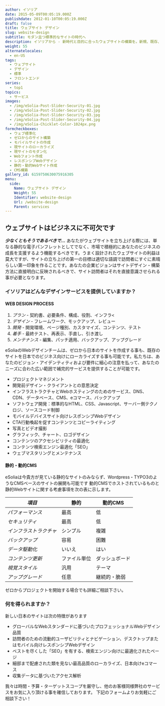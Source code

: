 ```yaml
---
author: イソリア
date: 2015-05-09T00:05:19.000Z
publishdate: 2012-01-10T00:05:19.000Z
draft: false
title: ウェブサイト デザイン
slug: website-design
subtitle: モダン且つ標準的なサイトの時代へ
description: イソリアから - 新時代と目的に合ったウェブサイトの構築を。新規、既存、多言語でも
weight: 55
alternatelocales:
  - en-US
tags:
  - ウェブサイト
  - デザイン
  - 標準
  - フロントエンド
series:
  - top1
topics:
  - サービス
images:
  - /img/eSolia-Post-Slider-Security-01.jpg
  - /img/eSolia-Post-Slider-Security-02.jpg
  - /img/eSolia-Post-Slider-Security-03.jpg
  - /img/eSolia-Post-Slider-Security-04.jpg  
  - /img/eSolia-Chicklet-Color-1024px.png
formcheckboxes:
  - ウェブ標準化
  - ゼロからのサイト構築
  - モバイルサイトの作成
  - 現サイトのローカライズ
  - 現サイトのモダン化
  - Webフォント作成
  - レスポンシブWebデザイン
  - 静的・動的Webサイト作成
  - CMS構築
gallery_id: 6159750630075916305
menu:
  side:
    Name: ウェブサイト デザイン
    Weight: 55
    Identifier: website-design
    Url: /website-design
    Parent: services
---
```


## ウェブサイトはビジネスに不可欠です

**_少なくともそうであるべきで…_** あなたがウェブサイトを立ち上げる際には、単なる静的な電子パンフレットとしてでなく、市場で積極的にあなたのビジネスの成長を支援するよう機能するべきです。うまく設計されたウェブサイトの利益は莫大ですが、サイトの立ち上げの第一の目標は適切な語調で訪問者にすぐに素晴らしい第一印象を作ることです。あなたの企業ビジョンはサイトデザイン・構築方法に直接明白に反映されるべきで、サイト訪問者はそれを直接意識させられる事が必要となります。

### イソリアはどんなデザインサービスを提供していますか？

<div class="esolia-card-panel pink darken-4 z-depth-1">
  <h4 class="center green-text text-accent-3">WEB DESIGN PROCESS</h4>
    <ol>
      <li class="white-text"><em>プラン</em> - 契約書、必要条件、構成、役割、インフラ<</li>
      <li class="white-text"><em>デザイン</em> - フレームワーク、モックアップ、レビュー</li>
      <li class="white-text"><em>開発</em> - 開発環境、ページ種別、カスタマイズ、コンテンツ、テスト</li>
      <li class="white-text"><em>着手</em> - 最終テスト、再表示、手直し、引き渡し</li>
      <li class="white-text"><em>メンテナンス</em> - 編集、パッチ適用、バックアップ、アップグレード</li>
    </ol>
</div>

eSoliaのWebデザインチームは、ゼロから日本のサイトを作成する事も、既存のサイトを日本でのビジネス向けにローカライズする事も可能です。私たちは、あなたのビジョン・アイデンティティおよび要件に細心の注意を払って、あなたのニーズに合わた広い範囲で補完的サービスを提供することが可能です。

* プロジェクトマネジメント
* 開発前デザイン・クライアントとの意思決定
* インフラストラクチャとWebホスティングのためのサービス、DNS、CDN、データベース、CMS、eコマース、バックアップ
* ソフトウェア開発：標準的なHTML、CSS、Javascript、サーバー側テクノロジ、ソースコード制御
* モバイルデバイスサイト向けレスポンシブWebデザイン
* CTA行動喚起を促すコンテンツとコピーライティング
* 写真とビデオ撮影
* グラフィック、チャート、ロゴデザイン
* コンテンツのアクセシビリティの最適化
* コンテンツ検索エンジン最適化「SEO」
* ウェブマスタリングとメンテナンス

#### 静的・動的CMS

eSoliaは今貴方が見ている静的なサイトのみならず、Wordpress・TYPO3のようなCMSベースのサイトの展開も可能です 動的CMSでホストされているものと静的Webサイトに関する考慮事項を次の表に示します。

_項目_  |静的    | 動的CMS
----------|----------|------
_パフォーマンス_    |最高       |低
_セキュリティ_       |最高    |低
_インフラストラクチャ_       |シンプル    |複雑
_バックアップ_     |容易     |困難
_データ駆動化_  |いいえ     |はい
_コンテンツ更新_  |ファイル単位    |ダッシュボード
_視覚スタイル_   |汎用    |テーマ
_アップグレード_    |任意   |継続的・脆弱

ゼロからプロジェクトを開始する場合でも詳細ご相談下さい。

### 何を得られますか？

新しい日本のサイトは次の特徴があります

* グローバルなWebスタンダードに基づいたプロフェッショナルWebデザイン品質
* 訪問者のための流動的ユーザビリティとナビゲーション、デスクトップまたはモバイル向けレスポンシブWebデザイン
* ベストを尽くした「SEO」を有する、検索エンジン向けに最適化されたページ
* 細部まで配慮された類を見ない最高品質のローカライズ、日本向けeコマース
* 収集データに基づいたアクセス解析

我々は時間・予算・ターゲットスコープを厳守し、他のお客様同様弊社のサービスをお気に入り頂ける事を確信しております。
下記のフォームよりお気軽にご相談下さい！
